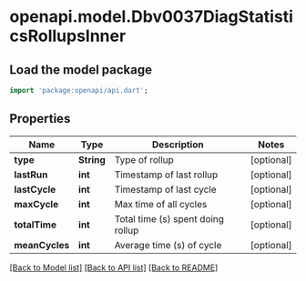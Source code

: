 # openapi.model.Dbv0037DiagStatisticsRollupsInner

## Load the model package
```dart
import 'package:openapi/api.dart';
```

## Properties
Name | Type | Description | Notes
------------ | ------------- | ------------- | -------------
**type** | **String** | Type of rollup | [optional] 
**lastRun** | **int** | Timestamp of last rollup | [optional] 
**lastCycle** | **int** | Timestamp of last cycle | [optional] 
**maxCycle** | **int** | Max time of all cycles | [optional] 
**totalTime** | **int** | Total time (s) spent doing rollup | [optional] 
**meanCycles** | **int** | Average time (s) of cycle | [optional] 

[[Back to Model list]](../README.md#documentation-for-models) [[Back to API list]](../README.md#documentation-for-api-endpoints) [[Back to README]](../README.md)


